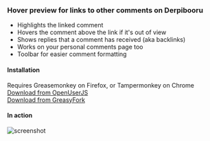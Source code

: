 ### Hover preview for links to other comments on Derpibooru

 - Highlights the linked comment
 - Hovers the comment above the link if it's out of view
 - Shows replies that a comment has received (aka backlinks)
 - Works on your personal comments page too
 - Toolbar for easier comment formatting

#### Installation
Requires Greasemonkey on Firefox, or Tampermonkey on Chrome  
[Download from OpenUserJS](//openuserjs.org/scripts/mark.taiwangmail.com/Derpibooru_Comment_Preview)  
[Download from GreasyFork](//greasyfork.org/en/scripts/23354-derpibooru-comment-preview)

#### In action
![screenshot](https://raw.githubusercontent.com/marktaiwan/Derpibooru-Quote-Preview/master/screenshots/demo.gif)
